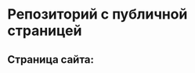# Репозиторий с публичной страницей

## Страница сайта:
<!https://github.com/KandayrovArtem/template.git>